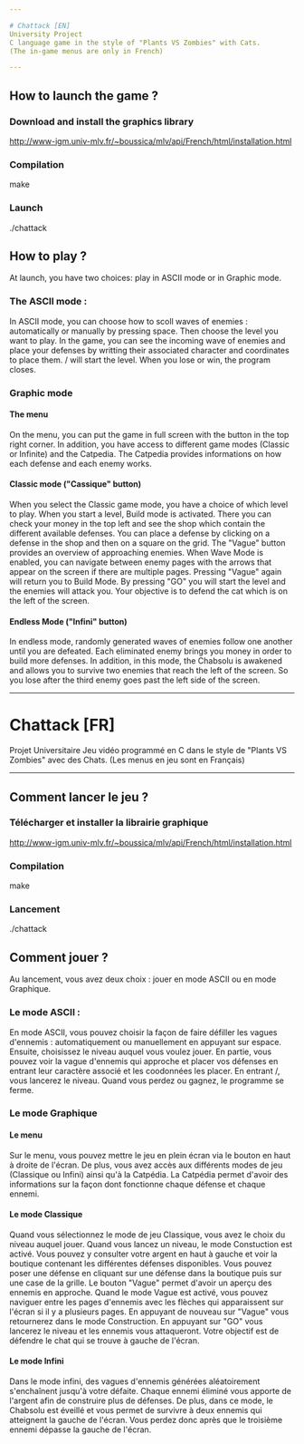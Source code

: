 ```yaml
---

# Chattack [EN]
University Project
C language game in the style of "Plants VS Zombies" with Cats.
(The in-game menus are only in French)

---
```


## How to launch the game ?

### Download and install the graphics library
http://www-igm.univ-mlv.fr/~boussica/mlv/api/French/html/installation.html

### Compilation
make

### Launch
./chattack

## How to play ?

At launch, you have two choices: play in ASCII mode or in Graphic mode.

### The ASCII mode :

In ASCII mode, you can choose how to scoll waves of enemies : automatically or manually by pressing space.
Then choose the level you want to play.
In the game, you can see the incoming wave of enemies and place your defenses by writting their associated character and coordinates to place them.
/ will start the level.
When you lose or win, the program closes.

### Graphic mode

#### The menu

On the menu, you can put the game in full screen with the button in the top right corner. In addition, you have access to different game modes (Classic or Infinite) and the Catpedia.
The Catpedia provides informations on how each defense and each enemy works.

#### Classic mode ("Cassique" button)

When you select the Classic game mode, you have a choice of which level to play.
When you start a level, Build mode is activated. There you can check your money in the top left and see the shop which contain the different available defenses. You can place a defense by clicking on a defense in the shop and then on a square on the grid. The "Vague" button provides an overview of approaching enemies. When Wave Mode is enabled, you can navigate between enemy pages with the arrows that appear on the screen if there are multiple pages. Pressing "Vague" again will return you to Build Mode. By pressing "GO" you will start the level and the enemies will attack you.
Your objective is to defend the cat which is on the left of the screen.

#### Endless Mode ("Infini" button)

In endless mode, randomly generated waves of enemies follow one another until you are defeated. Each eliminated enemy brings you money in order to build more defenses.
In addition, in this mode, the Chabsolu is awakened and allows you to survive two enemies that reach the left of the screen. So you lose after the third enemy goes past the left side of the screen.

---

# Chattack [FR]
Projet Universitaire
Jeu vidéo programmé en C dans le style de "Plants VS Zombies" avec des Chats.
(Les menus en jeu sont en Français)

---

## Comment lancer le jeu ?

### Télécharger et installer la librairie graphique
http://www-igm.univ-mlv.fr/~boussica/mlv/api/French/html/installation.html

### Compilation
make

### Lancement
./chattack

## Comment jouer ?

Au lancement, vous avez deux choix : jouer en mode ASCII ou en mode Graphique.

### Le mode ASCII :

En mode ASCII, vous pouvez choisir la façon de faire défiller les vagues d'ennemis : automatiquement ou manuellement en appuyant sur espace.
Ensuite, choisissez le niveau auquel vous voulez jouer.
En partie, vous pouvez voir la vague d'ennemis qui approche et placer vos défenses en entrant leur caractère associé et les coodonnées les placer.
En entrant /, vous lancerez le niveau.
Quand vous perdez ou gagnez, le programme se ferme.

### Le mode Graphique

#### Le menu

Sur le menu, vous pouvez mettre le jeu en plein écran via le bouton en haut à droite de l'écran. De plus, vous avez accès aux différents modes de jeu (Classique ou Infini) ainsi qu'à la Catpédia.
La Catpédia permet d'avoir des informations sur la façon dont fonctionne chaque défense et chaque ennemi.

#### Le mode Classique

Quand vous sélectionnez le mode de jeu Classique, vous avez le choix du niveau auquel jouer.
Quand vous lancez un niveau, le mode Constuction est activé. Vous pouvez y consulter votre argent en haut à gauche et voir la boutique contenant les différentes défenses disponibles. Vous pouvez poser une défense en cliquant sur une défense dans la boutique puis sur une case de la grille. Le bouton "Vague" permet d'avoir un aperçu des ennemis en approche. Quand le mode Vague est activé, vous pouvez naviguer entre les pages d'ennemis avec les flèches qui apparaissent sur l'écran si il y a plusieurs pages. En appuyant de nouveau sur "Vague" vous retournerez dans le mode Construction. En appuyant sur "GO" vous lancerez le niveau et les ennemis vous attaqueront.
Votre objectif est de défendre le chat qui se trouve à gauche de l'écran.

#### Le mode Infini

Dans le mode infini, des vagues d'ennemis générées aléatoirement s'enchaînent jusqu'à votre défaite. Chaque ennemi éliminé vous apporte de l'argent afin de construire plus de défenses.
De plus, dans ce mode, le Chabsolu est éveillé et vous permet de survivre à deux ennemis qui atteignent la gauche de l'écran. Vous perdez donc après que le troisième ennemi dépasse la gauche de l'écran.
